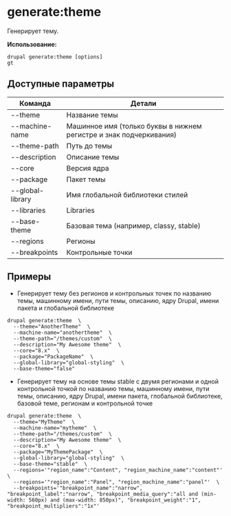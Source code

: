 # generate:theme
Генерирует тему.

**Использование:**
```
drupal generate:theme [options]
gt
```

## Доступные параметры
Команда | Детали
-------|-------------
--theme | Название темы
--machine-name | Машинное имя (только буквы в нижнем регистре и знак подчеркивания)
--theme-path | Путь до темы
--description | Описание темы
--core | Версия ядра
--package | Пакет темы
--global-library | Имя глобальной библиотеки стилей
--libraries | Libraries
--base-theme | Базовая тема (например, classy, stable)
--regions | Регионы
--breakpoints | Контрольные точки

## Примеры
* Генерирует тему без регионов и контрольных точек по названию темы, машинному имени, пути темы, описанию, ядру Drupal, имени пакета и глобальной библиотеке
```
drupal generate:theme  \
  --theme="AnotherTheme"  \
  --machine-name="anothertheme"  \
  --theme-path="/themes/custom"  \
  --description="My Awesome theme"  \
  --core="8.x"  \
  --package="PackageName"  \
  --global-library="global-styling"  \
  --base-theme="false"
```
* Генерирует тему на основе темы stable с двумя регионами и одной контрольной точкой по названию темы, машинному имени, пути темы, описанию, ядру Drupal, имени пакета, глобальной библиотеке, базовой теме, регионам и контрольной точке
```
drupal generate:theme  \
  --theme="MyTheme"  \
  --machine-name="mytheme"  \
  --theme-path="/themes/custom"  \
  --description="My Awesome theme"  \
  --core="8.x"  \
  --package="MyThemePackage"  \
  --global-library="global-styling"  \
  --base-theme="stable"  \
  --regions='"region_name":"Content", "region_machine_name":"content"'  \
  --regions='"region_name":"Panel", "region_machine_name":"panel"'  \
  --breakpoints='"breakpoint_name":"narrow", "breakpoint_label":"narrow", "breakpoint_media_query":"all and (min-width: 560px) and (max-width: 850px)", "breakpoint_weight":"1", "breakpoint_multipliers":"1x"'
```
